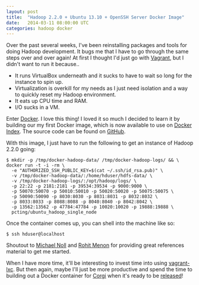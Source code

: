 ```yaml
---
layout: post
title:  "Hadoop 2.2.0 + Ubuntu 13.10 + OpenSSH Server Docker Image"
date:   2014-03-11 08:00:00 UTC
categories: hadoop docker
---
```


Over the past several weeks, I've been reinstalling packages and tools
for doing Hadoop development. It bugs me that I have to go through the
same steps over and over again! At first I thought I'd just go with
[Vagrant](http://www.vagrantup.com/), but I didn't want to run it
because..

* It runs VirtualBox underneath and it sucks to have to wait so long
  for the instance to spin up.
* Virtualization is overkill for my needs as I just need isolation and
  a way to quickly reset my Hadoop environment.
* It eats up CPU time and RAM.
* I/O sucks in a VM.

Enter [Docker](https://www.docker.io/). I love this thing! I loved it
so much I decided to learn it by building our my first Docker image,
which is now available to use on [Docker Index](https://index.docker.io/u/pcting/ubuntu_hadoop_single_node/).
The source code can be found on [GitHub](https://github.com/pcting/docker-container-recipes).

With this image, I just have to run the following to get an instance
of Hadoop 2.2.0 going:

    $ mkdir -p /tmp/docker-hadoop-data/ /tmp/docker-hadoop-logs/ && \
    docker run -t -i -rm \
      -e "AUTHORIZED_SSH_PUBLIC_KEY=$(cat ~/.ssh/id_rsa.pub)" \
      -v /tmp/docker-hadoop-data/:/home/hduser/hdfs-data/ \
      -v /tmp/docker-hadoop-logs/:/opt/hadoop/logs/ \
      -p 22:22 -p 2181:2181 -p 39534:39534 -p 9000:9000 \
      -p 50070:50070 -p 50010:50010 -p 50020:50020 -p 50075:50075 \
      -p 50090:50090 -p 8030:8030 -p 8031:8031 -p 8032:8032 \
      -p 8033:8033 -p 8088:8088 -p 8040:8040 -p 8042:8042 \
      -p 13562:13562 -p 47784:47784 -p 10020:10020 -p 19888:19888 \
      pcting/ubuntu_hadoop_single_node

Once the container comes up, you can shell into the machine like so:

    $ ssh hduser@localhost

Shoutout to [Michael Noll](http://www.rohitmenon.com/index.php/how-to-install-hadoop-on-ubuntulinux-mint/)
and [Rohit Menon](http://www.rohitmenon.com/index.php/how-to-install-hadoop-on-ubuntulinux-mint/)
for providing great references material to get me started.

When I have more time, it'll be interesting to invest time into using [vagrant-lxc](https://github.com/fgrehm/vagrant-lxc).
But then again, maybe I'll just be more productive and spend the time
to building out a Docker container for [Corgi](https://github.com/pcting/corgi)
when it's ready to be [released](2014-03-10-imminent-initial-corgi-click-tracker-release.markdown)!
